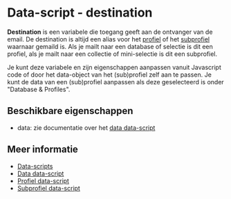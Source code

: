 # Data-script - destination

**Destination** is een variabele die toegang geeft aan de ontvanger van de email. 
De destination is altijd een alias voor het [profiel](./followups-scripting-profile.md) 
of het [subprofiel](./followups-scripting-subprofile.md) waarnaar gemaild is. Als je 
mailt naar een database of selectie is dit een profiel, als je mailt naar een collectie of 
mini-selectie is dit een subprofiel.

Je kunt deze variabele en zijn eigenschappen aanpassen vanuit Javascript code of 
door het data-object van het (sub)profiel zelf aan te passen. Je kunt de data 
van een (sub)profiel aanpassen als deze geselecteerd is onder "Database & Profiles".

## Beschikbare eigenschappen

* data: zie documentatie over het [data data-script](./followups-scripting-data)

## Meer informatie

* [Data-scripts](./followups-scripting)
* [Data data-script](./followups-scripting-data)
* [Profiel data-script](./followups-scripting-profile)
* [Subprofiel data-script](./followups-scripting-subprofile)
